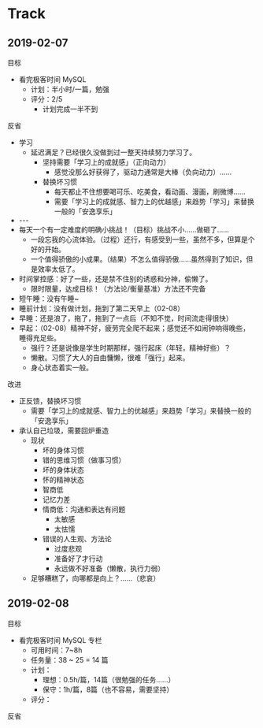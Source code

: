 # Track

## 2019-02-07

目标

- 看完极客时间 MySQL
    - 计划：半小时/一篇，勉强
    - 评分：2/5
        - 计划完成一半不到

反省

- 学习
    - 延迟满足？已经很久没做到过一整天持续努力学习了。
        - 坚持需要「学习上的成就感」（正向动力）
            - 感觉没那么好获得了，驱动力通常是大棒（负向动力）……
        - 替换坏习惯
            - 每天都止不住想要喝可乐、吃美食，看动画、漫画，刷微博……
            - 需要「学习上的成就感、智力上的优越感」来趋势「学习」来替换一般的「安逸享乐」
- \-\-\-
- 每天一个有一定难度的明确小挑战！（目标）挑战不小……做砸了……
    - 一段忘我的心流体验。（过程）还行，有感受到一些，虽然不多，但算是个好的开始。
    - 一个值得骄傲的小成果。（结果）不怎么值得骄傲……虽然得到了知识，但是效率太低了。
- 时间掌控感：好了一些，还是禁不住别的诱惑和分神，偷懒了。
    - 限时限量，达成目标！（方法论/衡量基准）方法还不完备
- 短午睡：没有午睡~
- 睡前计划：没有做计划，拖到了第二天早上（02-08）
- 早睡：还是浪了，拖了，拖到了一点后（不知不觉，时间流走得很快）
- 早起：（02-08）精神不好，疲劳完全爬不起来；感觉还不如闹钟响得晚些，睡得充足些。
    - 强行？还是说像是学生时期那样，强行起床（年轻，精神好些）？
    - 懒散。习惯了大人的自由慵懒，很难「强行」起来。
    - 身心状态着实一般。

改进

- 正反馈，替换坏习惯
    - 需要「学习上的成就感、智力上的优越感」来趋势「学习」来替换一般的「安逸享乐」
- 承认自己垃圾，需要回炉重造
    - 现状
        - 坏的身体习惯
        - 错的思维习惯（做事习惯）
        - 坏的身体状态
        - 怀的精神状态
        - 智商低
        - 记忆力差
        - 情商低：沟通和表达有问题
            - 太敏感
            - 太怯懦
        - 错误的人生观、方法论
            - 过度悲观
            - 准备好了才行动
            - 永远做不好准备（懒散，执行力弱）
    - 足够糟糕了，向哪都是向上？……（悲哀）

## 2019-02-08

目标

- 看完极客时间 MySQL 专栏
    - 可用时间：7~8h
    - 任务量：38 ~ 25 = 14 篇
    - 计划：
        - 理想：0.5h/篇，14篇（很勉强的任务……）
        - 保守：1h/篇，8篇（也不容易，需要坚持）
    - 评分：

反省
